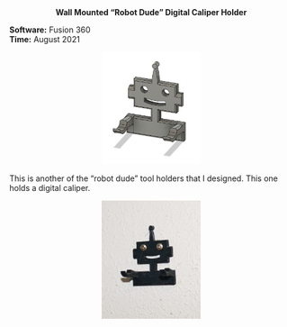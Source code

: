 <div align="center">
 <b>Wall Mounted “Robot Dude” Digital Caliper Holder</b>
</div>

**Software:** Fusion 360   
**Time:** August 2021

<p align="center">
 <img src="https://github.com/RohauerRobotics/project_timeline/blob/main/robot_dude_tool_holders/plier_holder/Fusion%20360%20Image.JPG" align="centre" width="35%" height="35%">
</p>

This is another of the “robot dude” tool holders that I designed. This one holds a digital caliper.

<p align="center">
 <img src="https://github.com/RohauerRobotics/project_timeline/blob/main/robot_dude_tool_holders/plier_holder/Real%20Image%202.JPG" align="centre" width="35%" height="35%">
</p>
